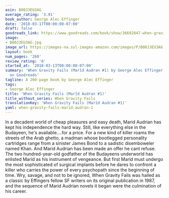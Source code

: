 ```yaml
---
asin: B00J3EU3AG
average_rating: '3.91'
book_author: George Alec Effinger
date: '2018-03-17T00:00:00-07:00'
draft: false
goodreads_link: https://www.goodreads.com/book/show/36692847-when-gravity-fails
image:
- B00J3EU3AG.jpg
image_url: https://images-na.ssl-images-amazon.com/images/P/B00J3EU3AG.01._SCLZZZZZZZ.jpg
layout: book
num_pages: '260'
review_rating: '0'
started_at: '2018-03-13T00:00:00-07:00'
summary: 'When Gravity Fails (Marîd Audran #1) by George Alec Effinger - rated 3.91/5
  on Goodreads'
tagline: A 260-page book by George Alec Effinger
tags:
- George Alec Effinger
title: 'When Gravity Fails (Marîd Audran #1)'
title_without_series: When Gravity Fails
translationKey: 'When Gravity Fails (Marîd Audran #1)'
yaml: when-gravity-fails-marid-audran-1
---
```


In a decadent world of cheap pleasures and easy death, Marid Audrian has kept his independence the hard way. Still, like everything else in the Budayeen, he's available....for a price. For a new kind of killer roams the streets of the Arab ghetto, a madman whose bootlegged personality cartridges range from a sinister James Bond to a sadistic disemboweler named Khan. And Marid Audrian has been made an offer he cant refuse. The two hundred-year-old godfather of the Budayeens underworld has enlisted Marid as his instrument of vengeance. But first Marid must undergo the most sophisticated of surgical implants before he dares to confront a killer who carries the power of every psychopath since the beginning of time. Wry, savage, and not to be ignored, When Gravity Fails was hailed as a classic by Effingers fellow SF writers on its original publication in 1987, and the sequence of Marid Audrian novels it began were the culmination of his career.